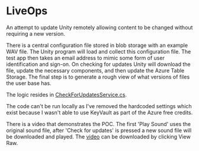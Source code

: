 # LiveOps

An attempt to update Unity remotely allowing content to be changed without requiring a new version. 

There is a central configuration file stored in blob storage with an example WAV file. The Unity program will load and collect this configuration file. The test app then takes an email address to mimic some form of user identification and sign-on. On checking for updates Unity will download the file, update the necessary components, and then update the Azure Table Storage. The final step is to generate a rough view of what versions of files the user base has.

The logic resides in [CheckForUpdatesService.cs](https://github.com/sihoulton/LiveOpsTest/blob/master/Assets/CheckForUpdatesService.cs).

The code can't be run locally as I've removed the hardcoded settings which exist because I wasn't able to use KeyVault as part of the Azure free credits. 

There is a video that demonstrates the POC.  The first 'Play Sound' uses the original sound file, after 'Check for updates' is pressed a new sound file will be downloaded and played. The [video](https://github.com/sihoulton/LiveOpsTest/blob/master/Demo.mp4) can be downloaded by clicking View Raw.

